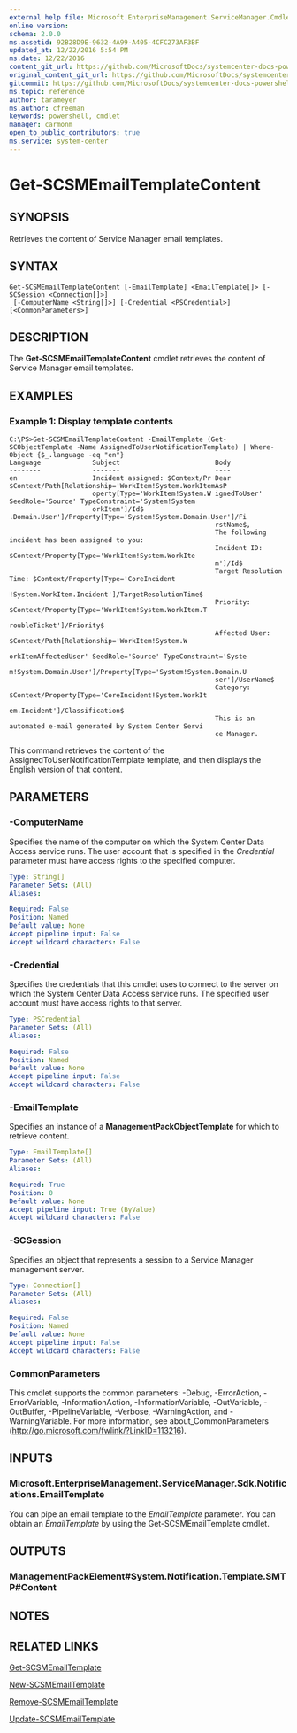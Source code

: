 ```yaml
---
external help file: Microsoft.EnterpriseManagement.ServiceManager.Cmdlets.dll-Help.xml
online version: 
schema: 2.0.0
ms.assetid: 92B28D9E-9632-4A99-A405-4CFC273AF3BF
updated_at: 12/22/2016 5:54 PM
ms.date: 12/22/2016
content_git_url: https://github.com/MicrosoftDocs/systemcenter-docs-powershell/blob/master/systemcenter-cmdlets/SystemCenter2016/ServiceManager/vlatest/Get-SCSMEmailTemplateContent.md
original_content_git_url: https://github.com/MicrosoftDocs/systemcenter-docs-powershell/blob/master/systemcenter-cmdlets/SystemCenter2016/ServiceManager/vlatest/Get-SCSMEmailTemplateContent.md
gitcommit: https://github.com/MicrosoftDocs/systemcenter-docs-powershell/blob/17c3a51bd892aad46c731d9f381f0704b4815004/systemcenter-cmdlets/SystemCenter2016/ServiceManager/vlatest/Get-SCSMEmailTemplateContent.md
ms.topic: reference
author: tarameyer
ms.author: cfreeman
keywords: powershell, cmdlet
manager: carmonm
open_to_public_contributors: true
ms.service: system-center
---
```


# Get-SCSMEmailTemplateContent

## SYNOPSIS
Retrieves the content of Service Manager email templates.

## SYNTAX

```
Get-SCSMEmailTemplateContent [-EmailTemplate] <EmailTemplate[]> [-SCSession <Connection[]>]
 [-ComputerName <String[]>] [-Credential <PSCredential>] [<CommonParameters>]
```

## DESCRIPTION
The **Get-SCSMEmailTemplateContent** cmdlet retrieves the content of Service Manager email templates.

## EXAMPLES

### Example 1: Display template contents
```
C:\PS>Get-SCSMEmailTemplateContent -EmailTemplate (Get-SCObjectTemplate -Name AssignedToUserNotificationTemplate) | Where-Object {$_.language -eq "en"}
Language             Subject                        Body
--------             -------                        ----
en                   Incident assigned: $Context/Pr Dear $Context/Path[Relationship='WorkItem!System.WorkItemAsP
                     operty[Type='WorkItem!System.W ignedToUser' SeedRole='Source' TypeConstraint='System!System
                     orkItem']/Id$                  .Domain.User']/Property[Type='System!System.Domain.User']/Fi
                                                    rstName$,
                                                    The following incident has been assigned to you: 
                                                    Incident ID: $Context/Property[Type='WorkItem!System.WorkIte
                                                    m']/Id$
                                                    Target Resolution Time: $Context/Property[Type='CoreIncident
                                                    !System.WorkItem.Incident']/TargetResolutionTime$
                                                    Priority: $Context/Property[Type='WorkItem!System.WorkItem.T
                                                    roubleTicket']/Priority$
                                                    Affected User: $Context/Path[Relationship='WorkItem!System.W
                                                    orkItemAffectedUser' SeedRole='Source' TypeConstraint='Syste
                                                    m!System.Domain.User']/Property[Type='System!System.Domain.U
                                                    ser']/UserName$
                                                    Category: $Context/Property[Type='CoreIncident!System.WorkIt
                                                    em.Incident']/Classification$
                                                    This is an automated e-mail generated by System Center Servi
                                                    ce Manager.
```

This command retrieves the content of the AssignedToUserNotificationTemplate template, and then displays the English version of that content.

## PARAMETERS

### -ComputerName
Specifies the name of the computer on which the System Center Data Access service runs.
The user account that is specified in the *Credential* parameter must have access rights to the specified computer.

```yaml
Type: String[]
Parameter Sets: (All)
Aliases: 

Required: False
Position: Named
Default value: None
Accept pipeline input: False
Accept wildcard characters: False
```

### -Credential
Specifies the credentials that this cmdlet uses to connect to the server on which the System Center Data Access service runs.
The specified user account must have access rights to that server.

```yaml
Type: PSCredential
Parameter Sets: (All)
Aliases: 

Required: False
Position: Named
Default value: None
Accept pipeline input: False
Accept wildcard characters: False
```

### -EmailTemplate
Specifies an instance of a **ManagementPackObjectTemplate** for which to retrieve content.

```yaml
Type: EmailTemplate[]
Parameter Sets: (All)
Aliases: 

Required: True
Position: 0
Default value: None
Accept pipeline input: True (ByValue)
Accept wildcard characters: False
```

### -SCSession
Specifies an object that represents a session to a Service Manager management server.

```yaml
Type: Connection[]
Parameter Sets: (All)
Aliases: 

Required: False
Position: Named
Default value: None
Accept pipeline input: False
Accept wildcard characters: False
```

### CommonParameters
This cmdlet supports the common parameters: -Debug, -ErrorAction, -ErrorVariable, -InformationAction, -InformationVariable, -OutVariable, -OutBuffer, -PipelineVariable, -Verbose, -WarningAction, and -WarningVariable. For more information, see about_CommonParameters (http://go.microsoft.com/fwlink/?LinkID=113216).

## INPUTS

### Microsoft.EnterpriseManagement.ServiceManager.Sdk.Notifications.EmailTemplate
You can pipe an email template to the *EmailTemplate* parameter.
You can obtain an *EmailTemplate* by using the Get-SCSMEmailTemplate cmdlet.

## OUTPUTS

### ManagementPackElement#System.Notification.Template.SMTP#Content

## NOTES

## RELATED LINKS

[Get-SCSMEmailTemplate](xref:SystemCenter2016/ServiceManager/vlatest/Get-SCSMEmailTemplate.md)

[New-SCSMEmailTemplate](xref:SystemCenter2016/ServiceManager/vlatest/New-SCSMEmailTemplate.md)

[Remove-SCSMEmailTemplate](xref:SystemCenter2016/ServiceManager/vlatest/Remove-SCSMEmailTemplate.md)

[Update-SCSMEmailTemplate](xref:SystemCenter2016/ServiceManager/vlatest/Update-SCSMEmailTemplate.md)

